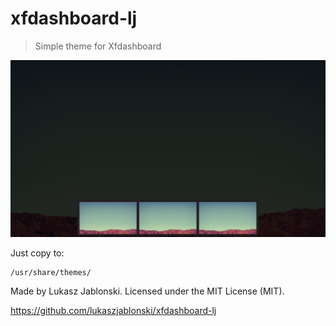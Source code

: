 # xfdashboard-lj
> Simple theme for Xfdashboard

![Screenshoot](xfdashboard-1.0/screenshot-xfdashboard-lj.png?raw=true "Screenshoot")

Just copy to:
```
/usr/share/themes/
```

Made by Lukasz Jablonski. Licensed under the MIT License (MIT).

https://github.com/lukaszjablonski/xfdashboard-lj
